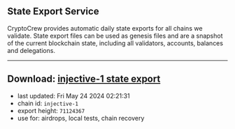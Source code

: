 ## State Export Service
CryptoCrew provides automatic daily state exports for all chains we validate. State export files can be used as genesis files and are a snapshot of the current blockchain state, including all validators, accounts, balances and delegations.

---
**Download: [injective-1 state export](https://dl-eu2.ccvalidators.com/SERVICE/injective/injective-1_export_71124367.json)**
---

- last updated: Fri May 24 2024 02:21:31
- chain id: `injective-1`
- export height: `71124367`
- use for: airdrops, local tests, chain recovery
